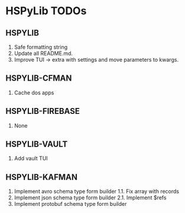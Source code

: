 # HSPyLib TODOs

## HSPYLIB

1. Safe formatting string
2. Update all README.md.
3. Improve TUI -> extra with settings and move parameters to kwargs.

## HSPYLIB-CFMAN

1. Cache dos apps

## HSPYLIB-FIREBASE

1. None

## HSPYLIB-VAULT

1. Add vault TUI

## HSPYLIB-KAFMAN

1. Implement avro schema type form builder
   1.1. Fix array with records
2. Implement json schema type form builder
   2.1. Implement $refs
3. Implement protobuf schema type form builder
